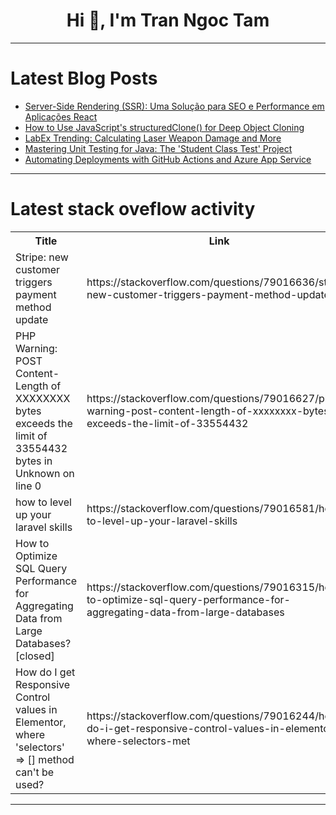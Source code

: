 <h1 align="center">Hi 👋, I'm Tran Ngoc Tam</h1>

---

# Latest Blog Posts 
<!-- BLOG-POST-LIST:START -->
- [Server-Side Rendering &lpar;SSR&rpar;: Uma Solução para SEO e Performance em Aplicações React](https://dev.to/sabrinabarros/server-side-rendering-ssr-uma-solucao-para-seo-e-performance-em-aplicacoes-react-1ap1)
- [How to Use JavaScript&#39;s structuredClone&lpar;&rpar; for Deep Object Cloning](https://dev.to/devyoma/how-to-use-javascripts-structuredclone-for-deep-object-cloning-194h)
- [LabEx Trending: Calculating Laser Weapon Damage and More](https://dev.to/labex/labex-trending-calculating-laser-weapon-damage-and-more-1oad)
- [Mastering Unit Testing for Java: The &#39;Student Class Test&#39; Project](https://dev.to/labex/mastering-unit-testing-for-java-the-student-class-test-project-526i)
- [Automating Deployments with GitHub Actions and Azure App Service](https://dev.to/fabrcio_marcondessantos/automating-deployments-with-github-actions-and-azure-app-service-23e5)
<!-- BLOG-POST-LIST:END -->

---

# Latest stack oveflow activity
<table>
  <tr><th>Title</th><th>Link</th></tr>
  <!-- STACKOVERFLOW:START --><tr><td>Stripe: new customer triggers payment method update</td><td>https://stackoverflow.com/questions/79016636/stripe-new-customer-triggers-payment-method-update</td></tr><tr><td>PHP Warning: POST Content-Length of XXXXXXXX bytes exceeds the limit of 33554432 bytes in Unknown on line 0</td><td>https://stackoverflow.com/questions/79016627/php-warning-post-content-length-of-xxxxxxxx-bytes-exceeds-the-limit-of-33554432</td></tr><tr><td>how to level up your laravel skills</td><td>https://stackoverflow.com/questions/79016581/how-to-level-up-your-laravel-skills</td></tr><tr><td>How to Optimize SQL Query Performance for Aggregating Data from Large Databases? [closed]</td><td>https://stackoverflow.com/questions/79016315/how-to-optimize-sql-query-performance-for-aggregating-data-from-large-databases</td></tr><tr><td>How do I get Responsive Control values in Elementor, where &#39;selectors&#39; =&gt; [] method can&#39;t be used?</td><td>https://stackoverflow.com/questions/79016244/how-do-i-get-responsive-control-values-in-elementor-where-selectors-met</td></tr><!-- STACKOVERFLOW:END -->
</table>

---


